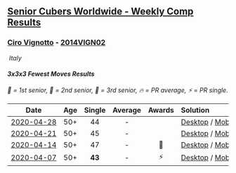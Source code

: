 <style>table {white-space: nowrap;}</style>
<link rel="stylesheet" type="text/css" href="/scw-comp/css/flags.css" />

## [Senior Cubers Worldwide - Weekly Comp Results](/scw-comp/results/)
### [Ciro Vignotto](README.md) - [2014VIGN02](https://www.worldcubeassociation.org/persons/2014VIGN02?event=333fm)

<i class="flag flag-IT" />&nbsp;Italy

#### 3x3x3 Fewest Moves Results

<span style="white-space: nowrap;">🥇 = 1st senior</span>, <span style="white-space: nowrap;">🥈 = 2nd senior</span>, <span style="white-space: nowrap;">🥉 = 3rd senior</span>, <span style="white-space: nowrap;">🔥 = PR average</span>, <span style="white-space: nowrap;">⚡ = PR single</span>.

| Date | Age | Single | Average | Awards | Solution |
| :--: | :--: | :--: | :--: | :--: | :-- |
| [2020-04-28](../../results/2020-04-28/333fm.md) | 50+ | 44 | - |  | [Desktop](https://www.facebook.com/events/339284923718995/permalink/339353070378847) / [Mobile](https://m.facebook.com/events/339284923718995?view=permalink&id=339353070378847) |
| [2020-04-21](../../results/2020-04-21/333fm.md) | 50+ | 45 | - |  | [Desktop](https://www.facebook.com/events/573932290186676/permalink/574044070175498) / [Mobile](https://m.facebook.com/events/573932290186676?view=permalink&id=574044070175498) |
| [2020-04-14](../../results/2020-04-14/333fm.md) | 50+ | 47 | - | 🥉 | [Desktop](https://www.facebook.com/events/1537311246473343/permalink/1537476063123528) / [Mobile](https://m.facebook.com/events/1537311246473343?view=permalink&id=1537476063123528) |
| [2020-04-07](../../results/2020-04-07/333fm.md) | 50+ | **43** | - | ⚡ | [Desktop](https://www.facebook.com/events/253518435802861/permalink/253716005783104) / [Mobile](https://m.facebook.com/events/253518435802861?view=permalink&id=253716005783104) |


<!-- Global site tag (gtag.js) - Google Analytics -->
<script async src="https://www.googletagmanager.com/gtag/js?id=UA-86348435-3"></script>
<script>window.dataLayer = window.dataLayer || []; function gtag() {dataLayer.push(arguments);} gtag('js', new Date()); gtag('config', 'UA-86348435-3');</script>
